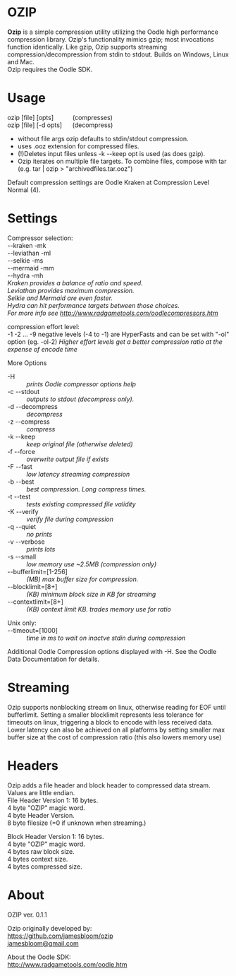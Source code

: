 
# OZIP
**Ozip** is a simple compression utility utilizing the Oodle high performance compression library.  Ozip's functionality mimics gzip; most invocations function identically. Like gzip, Ozip supports streaming compression/decompression from stdin to stdout. Builds on Windows, Linux and Mac.  
Ozip requires the Oodle SDK.  
# Usage    

ozip [file] [opts]&nbsp;&nbsp;&nbsp;&nbsp;&nbsp;&nbsp;&nbsp;&nbsp;&nbsp;&nbsp; (compresses)  
ozip [file] [-d opts]&nbsp;&nbsp;&nbsp;&nbsp;&nbsp; (decompress)  

* without file args ozip defaults to stdin/stdout compression.  
* uses .ooz extension for compressed files.  
* (!)Deletes input files unless -k --keep opt is used (as does gzip).  
* Ozip iterates on multiple file targets. To combine files, compose with tar (e.g. tar <files> | ozip > "archivedfiles.tar.ooz")

Default compression settings are Oodle Kraken at Compression Level Normal (4).  

# Settings  
Compressor selection:  
                      --kraken -mk  
                      --leviathan -ml  
                      --selkie -ms  
                       --mermaid -mm  
               	       --hydra -mh  
     *Kraken provides a balance of ratio and speed.   
     Leviathan provides maximum compression.    
     Selkie and Mermaid are even faster.                    
     Hydra can hit performance targets between those choices.  
     For more info see http://www.radgametools.com/oodlecompressors.htm*  

		       
compression effort level:     
          -1 -2  ...  -9
negative levels (-4 to -1) are HyperFasts and can be set with "-ol" option (eg. -ol-2)
*Higher effort levels get a better compression ratio at the expense of encode time*

More Options  
  
-H                     
&nbsp;&nbsp;&nbsp;&nbsp;&nbsp;&nbsp;&nbsp;&nbsp;&nbsp;&nbsp; *prints Oodle compressor options help*  
-c --stdout	        
&nbsp;&nbsp;&nbsp;&nbsp;&nbsp;&nbsp;&nbsp;&nbsp;&nbsp;&nbsp; *outputs to stdout (decompress only).*    
-d --decompress         
&nbsp;&nbsp;&nbsp;&nbsp;&nbsp;&nbsp;&nbsp;&nbsp;&nbsp;&nbsp; *decompress*   
-z --compress           
&nbsp;&nbsp;&nbsp;&nbsp;&nbsp;&nbsp;&nbsp;&nbsp;&nbsp;&nbsp; *compress*  
-k --keep               
&nbsp;&nbsp;&nbsp;&nbsp;&nbsp;&nbsp;&nbsp;&nbsp;&nbsp;&nbsp; *keep original file (otherwise deleted)*      
-f --force              
&nbsp;&nbsp;&nbsp;&nbsp;&nbsp;&nbsp;&nbsp;&nbsp;&nbsp;&nbsp; *overwrite output file if exists*  
-F --fast              
&nbsp;&nbsp;&nbsp;&nbsp;&nbsp;&nbsp;&nbsp;&nbsp;&nbsp;&nbsp; *low latency streaming compression*  
-b --best              
&nbsp;&nbsp;&nbsp;&nbsp;&nbsp;&nbsp;&nbsp;&nbsp;&nbsp;&nbsp; *best compression. Long compress times.*  
-t --test              
&nbsp;&nbsp;&nbsp;&nbsp;&nbsp;&nbsp;&nbsp;&nbsp;&nbsp;&nbsp; *tests existing compressed file validity*    
-K --verify           
&nbsp;&nbsp;&nbsp;&nbsp;&nbsp;&nbsp;&nbsp;&nbsp;&nbsp;&nbsp; *verify file during compression*     
-q --quiet           
&nbsp;&nbsp;&nbsp;&nbsp;&nbsp;&nbsp;&nbsp;&nbsp;&nbsp;&nbsp; *no prints*  
-v --verbose         
&nbsp;&nbsp;&nbsp;&nbsp;&nbsp;&nbsp;&nbsp;&nbsp;&nbsp;&nbsp; *prints lots*  
-s --small          
&nbsp;&nbsp;&nbsp;&nbsp;&nbsp;&nbsp;&nbsp;&nbsp;&nbsp;&nbsp; *low memory use ~2.5MB  (compression only)*   
--bufferlimit=[1-256]  
&nbsp;&nbsp;&nbsp;&nbsp;&nbsp;&nbsp;&nbsp;&nbsp;&nbsp;&nbsp; *(MB) max buffer size for compression.*  
--blocklimit=[8+]      
&nbsp;&nbsp;&nbsp;&nbsp;&nbsp;&nbsp;&nbsp;&nbsp;&nbsp;&nbsp; *(KB) minimum block size in KB for streaming*  
--contextlimit=[8+]     
&nbsp;&nbsp;&nbsp;&nbsp;&nbsp;&nbsp;&nbsp;&nbsp;&nbsp;&nbsp; *(KB) context limit KB. trades memory use for ratio*   

Unix only:   
--timeout=[1000]        
&nbsp;&nbsp;&nbsp;&nbsp;&nbsp;&nbsp;&nbsp;&nbsp;&nbsp;&nbsp; *time in ms to wait on inactve stdin during compression*  


Additional Oodle Compression options displayed with -H. See the Oodle Data Documentation for details.   

# Streaming 

Ozip supports nonblocking stream on linux, otherwise reading for EOF until bufferlimit. Setting a smaller blocklimit represents less tolerance for timeouts on linux, triggering a block to encode with less received data. Lower latency can also be achieved on all platforms by setting smaller max buffer size at the cost of compression ratio (this also lowers memory use)

# Headers 

Ozip adds a file header and block header to compressed data stream. Values are little endian.  
File Header Version 1:   16 bytes.      
4 byte "OZIP" magic word.  
4 byte Header Version.   
8 byte filesize (=0 if unknown when streaming.)   

Block Header Version 1:  16 bytes.    
4 byte "OZIP" magic word.  
4 bytes raw block size.  
4 bytes context size.  
4 bytes compressed size.  

# About   
OZIP ver. 0.1.1   

Ozip originally developed by:   
https://github.com/jamesbloom/ozip   
jamesbloom@gmail.com    
    
About the Oodle SDK:    
http://www.radgametools.com/oodle.htm   
    
